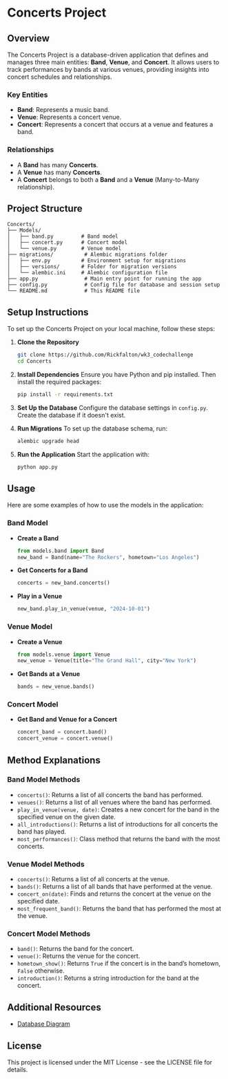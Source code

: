 
# Concerts Project

## Overview
The Concerts Project is a database-driven application that defines and manages three main entities: **Band**, **Venue**, and **Concert**. It allows users to track performances by bands at various venues, providing insights into concert schedules and relationships.

### Key Entities
- **Band**: Represents a music band.
- **Venue**: Represents a concert venue.
- **Concert**: Represents a concert that occurs at a venue and features a band.

### Relationships
- A **Band** has many **Concerts**.
- A **Venue** has many **Concerts**.
- A **Concert** belongs to both a **Band** and a **Venue** (Many-to-Many relationship).

## Project Structure
```
Concerts/
├── Models/
│   ├── band.py         # Band model
│   ├── concert.py      # Concert model
│   └── venue.py        # Venue model
├── migrations/          # Alembic migrations folder
│   ├── env.py          # Environment setup for migrations
│   ├── versions/       # Folder for migration versions
│   └── alembic.ini     # Alembic configuration file
├── app.py               # Main entry point for running the app
├── config.py            # Config file for database and session setup
└── README.md            # This README file
```

## Setup Instructions
To set up the Concerts Project on your local machine, follow these steps:

1. **Clone the Repository**
   ```bash
   git clone https://github.com/Rickfalton/wk3_codechallenge
   cd Concerts
   ```

2. **Install Dependencies**
   Ensure you have Python and pip installed. Then install the required packages:
   ```bash
   pip install -r requirements.txt
   ```

3. **Set Up the Database**
   Configure the database settings in `config.py`. Create the database if it doesn't exist.

4. **Run Migrations**
   To set up the database schema, run:
   ```bash
   alembic upgrade head
   ```

5. **Run the Application**
   Start the application with:
   ```bash
   python app.py
   ```

## Usage
Here are some examples of how to use the models in the application:

### Band Model
- **Create a Band**
  ```python
  from models.band import Band
  new_band = Band(name="The Rockers", hometown="Los Angeles")
  ```

- **Get Concerts for a Band**
  ```python
  concerts = new_band.concerts()
  ```

- **Play in a Venue**
  ```python
  new_band.play_in_venue(venue, "2024-10-01")
  ```

### Venue Model
- **Create a Venue**
  ```python
  from models.venue import Venue
  new_venue = Venue(title="The Grand Hall", city="New York")
  ```

- **Get Bands at a Venue**
  ```python
  bands = new_venue.bands()
  ```

### Concert Model
- **Get Band and Venue for a Concert**
  ```python
  concert_band = concert.band()
  concert_venue = concert.venue()
  ```

## Method Explanations

### Band Model Methods
- `concerts()`: Returns a list of all concerts the band has performed.
- `venues()`: Returns a list of all venues where the band has performed.
- `play_in_venue(venue, date)`: Creates a new concert for the band in the specified venue on the given date.
- `all_introductions()`: Returns a list of introductions for all concerts the band has played.
- `most_performances()`: Class method that returns the band with the most concerts.

### Venue Model Methods
- `concerts()`: Returns a list of all concerts at the venue.
- `bands()`: Returns a list of all bands that have performed at the venue.
- `concert_on(date)`: Finds and returns the concert at the venue on the specified date.
- `most_frequent_band()`: Returns the band that has performed the most at the venue.

### Concert Model Methods
- `band()`: Returns the band for the concert.
- `venue()`: Returns the venue for the concert.
- `hometown_show()`: Returns `True` if the concert is in the band’s hometown, `False` otherwise.
- `introduction()`: Returns a string introduction for the band at the concert.

## Additional Resources
- [Database Diagram](https://dbdiagram.io/d/sherehekubwa-66e87c016dde7f414947d4d1)

## License
This project is licensed under the MIT License - see the LICENSE file for details.
